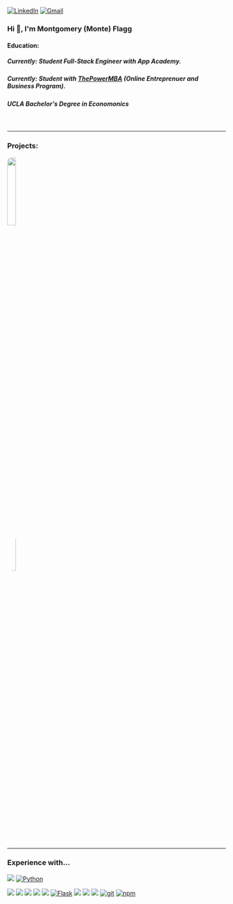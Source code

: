 <p> 
<a href="https://www.linkedin.com/in/montgomeryflagg/"><img src="https://img.shields.io/badge/linkedin-%230077B5.svg?&style=for-the-badge&logo=linkedin&logoColor=white" alt="LinkedIn" /></a> 
<a href="mailto:monteflagg@gmail.com?subject=GitHub"><img src="https://img.shields.io/badge/gmail-%23D14836.svg?&style=for-the-badge&logo=gmail&logoColor=white" alt="Gmail"/></a>
</p> 


<h3>Hi 👋, I'm Montgomery (Monte) Flagg</h3>

<h4>Education:</h4>
<h5>Currently: Student Full-Stack Engineer with App Academy.</h5>
<h5>Currently: Student with <a href='https://www.thepowermba.com/en/'>ThePowerMBA</a> (Online Entreprenuer and Business Program).</h5>
<h5>UCLA Bachelor's Degree in Economonics</h5>
  
<br/>
  
-------------------------------------------------------------------------
 
<h3>Projects:</h3>
  
<a href="https://github.com/theflaggship/stayquaint-airbnb-clone"><img src="https://i.imgur.com/OaQCbAb.jpg" height= auto width='20%' style="border-radius:10px" /></a>
<p>   </p>
<a href="https://github.com/chrisbh4/GoodTunes"><img src="https://i.imgur.com/SnMbBSX.jpg" height= auto width='20%' style="border-radius:50%" /></a>
  

-------------------------------------------------------------------------

<h3>Experience with...</h3>

<a href="https://developer.mozilla.org/en-US/docs/Web/JavaScript"><img src="https://img.shields.io/badge/-JavaScript-F7DF1E?logo=JavaScript&logoColor=333333" /></a>
<a href="https://www.python.org/"><img alt="Python" src="https://img.shields.io/badge/-Python-3776AB?style=flat-square&logo=Python&logoColor=white&" /></a>

<a href="https://www.npmjs.com/package/express"><img src="https://img.shields.io/badge/-Express.js-000000?logo=Express" /></a>
<a href="https://www.postgresql.org/"><img src="https://img.shields.io/badge/-PostgreSQL-336791?logo=PostgreSQL" /></a>
<a href="https://sequelize.org/"><img src="https://img.shields.io/badge/-Sequelize-039BE5" /></a>
<a href="https://reactjs.org/"><img src="https://img.shields.io/badge/-React-61DAFB?logo=React&logoColor=333333" /></a>
<a href="https://redux.js.org/"><img src="https://img.shields.io/badge/-Redux-764ABC?logo=Redux" /></a>
<a href="https://flask.palletsprojects.com/en/1.1.x/"><img alt="Flask" src="https://img.shields.io/badge/-Flask-000000?style=flat-square&logo=Flask&logoColor=white" /></a>
<a href=https://www.sqlalchemy.org/><img src=https://img.shields.io/badge/-SQLAlchemy-red /></a>
<a href="https://developer.mozilla.org/en-US/docs/Web/CSS"><img src="https://img.shields.io/badge/-CSS3-1572B6?logo=CSS3" /></a>
<a href="https://developer.mozilla.org/en-US/docs/Web/HTML"><img src="https://img.shields.io/badge/-HTML5-E34F26?logo=HTML5&logoColor=ffffff" /></a>
<a href="#"><img alt="git" src="https://img.shields.io/badge/-Git-F05032?style=flat-square&logo=git&logoColor=white" /></a>
<a href="https://www.npmjs.com/"><img alt="npm" src="https://img.shields.io/badge/-NPM-CB3837?style=flat-square&logo=npm&logoColor=white" /></a>
